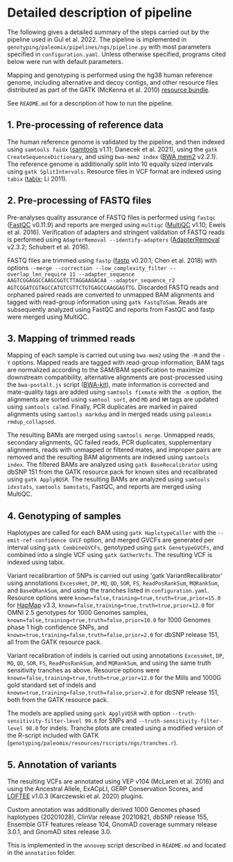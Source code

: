 # Detailed description of pipeline

The following gives a detailed summary of the steps carried out by the pipeline used in Gul et al. 2022. The pipeline is implemented in `genotyping/paleomix/pipelines/ngs/pipeline.py` with most parameters specified in `configuration.yaml`. Unless otherwise specified, programs cited below were run with default parameters.

Mapping and genotyping is performed using the hg38 human reference genome, including alternative and decoy contigs, and other resource files distributed as part of the GATK (McKenna et al. 2010) [resource bundle](<https://gatk.broadinstitute.org/hc/en-us/articles/360035890811-Resource-bundle>).

See `README.md` for a description of how to run the pipeline.

## 1. Pre-processing of reference data

The human reference genome is validated by the pipeline, and then indexed using `samtools faidx` ([samtools](https://github.com/samtools/samtools) v1.11; Danecek et al. 2021), using the `gatk CreateSequenceDictionary`, and using `bwa-mem2 index` ([BWA mem2](https://github.com/bwa-mem2/bwa-mem2) v2.2.1). The reference genome is additionally split into 10 equally sized intervals using `gatk SplitIntervals`. Resource files in VCF format are indexed using `tabix` ([tabix](https://github.com/tabixio/tabix); Li 2011).

## 2. Pre-processing of FASTQ files

Pre-analyses quality assurance of FASTQ files is performed using `fastqc` ([FastQC](https://www.bioinformatics.babraham.ac.uk/projects/fastqc/) v0.11.9) and reports are merged using `multiqc` ([MultiQC](https://multiqc.info/) v1.10; Ewels et al. 2016). Verification of adapters and stringent validation of FASTQ reads is performed using `AdapterRemoval --identify-adapters` ([AdapterRemoval](https://github.com/MikkelSchubert/adapterremoval) v2.3.2; Schubert et al. 2016).

FASTQ files are trimmed using `fastp` ([fastp](https://github.com/OpenGene/fastp) v0.20.1; Chen et al. 2018) with options `--merge --correction --low_complexity_filter --overlap_len_require 11 --adapter_sequence AAGTCGGAGGCCAAGCGGTCTTAGGAAGACAA --adapter_sequence_r2 AGTCGGATCGTAGCCATGTCGTTCTGTGAGCCAAGGAGTTG`. Discarded FASTQ reads and orphaned paired reads are converted to unmapped BAM alignments and tagged with read-group information using `gatk FastqToSam`. Reads are subsequently analyzed using FastQC and reports from FastQC and fastp were merged using MultiQC.

## 3. Mapping of trimmed reads

Mapping of each sample is carried out using `bwa-mem2` using the `-M` and the `-Y` options. Mapped reads are tagged with read-group information, BAM tags are normalized according to the SAM/BAM specification to maximize downstream compatibility, alternative alignments are post-processed using the `bwa-postalt.js` script ([BWA-kit](https://github.com/lh3/bwa/tree/master/bwakit)), mate information is corrected and mate-quality tags are added using `samtools fixmate` with the `-m` option, the alignments are sorted using `samtool sort`, and `MD` and `NM` tags are updated using `samtools calmd`. Finally, PCR duplicates are marked in paired alignments using `samtools markdup` and in merged reads using `paleomix rmdup_collapsed`.

The resulting BAMs are merged using `samtools merge`. Unmapped reads, secondary alignments, QC failed reads, PCR duplicates, supplementary alignments, reads with unmapped or filtered mates, and improper pairs are removed and the resulting BAM alignments are indexed using `samtools index`. The filtered BAMs are analyzed using `gatk BaseRecalibrator` using dbSNP 151 from the GATK resource pack for known sites and recalibrated using `gatk ApplyBQSR`. The resulting BAMs are analyzed using `samtools idxstats`, `samtools bamstats`, FastQC, and reports are merged using MultiQC.

## 4. Genotyping of samples

Haplotypes are called for each BAM using `gatk HaplotypeCaller` with the `--emit-ref-confidence GVCF` option, and merged GVCFs are generated per interval using `gatk CombineGVCFs`, genotyped using `gatk GenotypeGVCFs`, and combined into a single VCF using `gatk GatherVcfs`. The resulting VCF is indexed using tabix.

Variant recalibrartion of SNPs is carried out using 'gatk VariantRecalibrator' using annotations `ExcessHet`, `DP`, `MQ`, `QD`, `SOR`, `FS`, `ReadPosRankSum`, `MQRankSum`, and `BaseQRankSum`, and using the tranches listed in `configuration.yaml`. Resource options were `known=false,training=true,truth=true,prior=15.0` for [HapMap](https://www.sanger.ac.uk/resources/downloads/human/hapmap3.html) v3.3, `known=false,training=true,truth=true,prior=12.0` for OMNI 2.5 genotypes for 1000 Genomes samples, `known=false,training=true,truth=false,prior=10.0` for 1000 Genomes phase 1 high confidence SNPs, and `known=true,training=false,truth=false,prior=2.0` for dbSNP release 151, all from the GATK resource pack.

Variant recalibration of indels is carried out using annotations `ExcessHet`, `DP`, `MQ`, `QD`, `SOR`, `FS`, `ReadPosRankSum`, and `MQRankSum`, and using the same truth sensitivity tranches as above. Resource options were `known=false,training=true,truth=true,prior=12.0` for the Mills and 1000G gold standard set of indels and `known=true,training=false,truth=false,prior=2.0` for dbSNP release 151, both from the GATK resource pack.

The models are applied using `gatk ApplyVQSR` with option `--truth-sensitivity-filter-level 99.6` for SNPs and `--truth-sensitivity-filter-level 98.0` for indels. Tranche plots are created using a modified version of the R-script included with GATK (`genotyping/paleomix/resources/rscripts/ngs/tranches.r`).

## 5. Annotation of variants

The resulting VCFs are annotated using VEP v104 (McLaren et al. 2016) and using the Ancestral Allele, ExACpLI, GERP Conservation Scores, and [LOFTEE](https://github.com/konradjk/loftee) v1.0.3 (Karczewski et al. 2020) plugins.

Custom annotation was additionally derived 1000 Genomes phased haplotypes (20201028), ClinVar release 20210821, dbSNP release 155, Ensemble GTF features release 104, GnomAD coverage summary release 3.0.1, and GnomAD sites release 3.0.

This is implemented in the `annovep` script described in `README.md` and located in the `annotation` folder.
